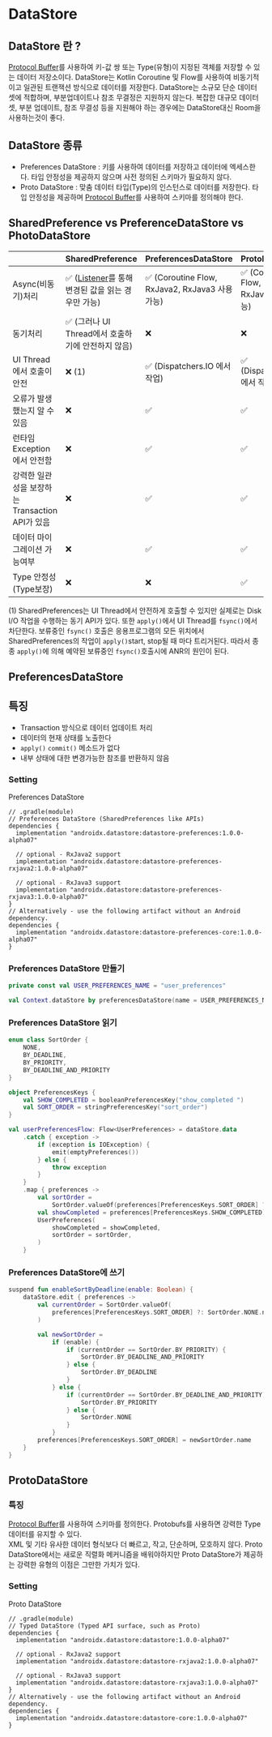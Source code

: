 # DataStore

## DataStore 란 ?
[Protocol Buffer](https://developers.google.com/protocol-buffers)를 사용하여 키-값 쌍 또는 Type(유형)이 지정된 객체를 저장할 수 있는 데이터 저장소이다.
DataStore는 Kotlin Coroutine 및 Flow를 사용하여 비동기적이고 일관된 트랜잭션 방식으로 데이터를 저장한다.
DataStore는 소규모 단순 데이터 셋에 적합하며, 부분업데이트나 참조 무결정은 지원하지 않는다.
복잡한 대규모 데이터 셋, 부분 업데이트, 참조 무결성 등을 지원해야 하는 경우에는 DataStore대신 Room을 사용하는것이 좋다.

## DataStore 종류
- Preferences DataStore : 키를 사용하여 데이터를 저장하고 데이터에 엑세스한다. 타입 안정성을 제공하지 않으며 사전 정의된 스키마가 필요하지 않다.
- Proto DataStore : 맞춤 데이터 타입(Type)의 인스턴스로 데이터를 저장한다. 타입 안정성을 제공하며 [Protocol Buffer](https://developers.google.com/protocol-buffers)를 사용하여 스키마를 정의해야 한다.


## SharedPreference vs PreferenceDataStore vs PhotoDataStore
||SharedPreference|PreferencesDataStore|ProtoDataStore|
|-------------|----------------|----------------|----------------|
|Async(비동기)처리| ✅ ([Listener](https://developer.android.com/reference/android/content/SharedPreferences.OnSharedPreferenceChangeListener)를 통해 변경된 값을 읽는 경우만 가능) | ✅ (Coroutine Flow, RxJava2, RxJava3 사용가능)| ✅ (Coroutine Flow, RxJava2, RxJava3 사용가능)|
|동기처리| ✅ (그러나 UI Thread에서 호출하기에 안전하지 않음) | ❌ | ❌ |
|UI Thread에서 호출이 안전|❌ (1)|✅ (Dispatchers.IO 에서 작업)|✅ (Dispatchers.IO 에서 작업)|
|오류가 발생했는지 알 수 있음|❌|✅|✅|
|런타임 Exception에서 안전함|❌|✅|✅|
|강력한 일관성을 보장하는 Transaction API가 있음|❌|✅|✅|
|데이터 마이그레이션 가능여부|❌|✅|✅|
|Type 안정성(Type보장)|❌|❌|✅|
(1) SharedPreferences는 UI Thread에서 안전하게 호출할 수 있지만 실제로는 Disk I/O 작업을 수행하는 동기 API가 있다.
또한  `apply()`에서 UI Thread를 `fsync()`에서 차단한다.
보류중인 `fsync()` 호출은 응용프로그램의 모든 위치에서 SharedPreferences의 작업이 `apply()`start, stop될 때 마다 트리거된다. 따라서 종종 `apply()`에 의해 예약된 보류중인 `fsync()`호출시에 ANR의 원인이 된다.


## PreferencesDataStore

## 특징
- Transaction 방식으로 데이터 업데이트 처리
- 데이터의 현재 상태를 노출한다
- `apply()` `commit()` 메소드가 없다
- 내부 상태에 대한 변경가능한 참조를 반환하지 않음

### Setting
Preferences DataStore
```
// .gradle(module)
// Preferences DataStore (SharedPreferences like APIs)
dependencies {
  implementation "androidx.datastore:datastore-preferences:1.0.0-alpha07"

  // optional - RxJava2 support
  implementation "androidx.datastore:datastore-preferences-rxjava2:1.0.0-alpha07"

  // optional - RxJava3 support
  implementation "androidx.datastore:datastore-preferences-rxjava3:1.0.0-alpha07"
}
// Alternatively - use the following artifact without an Android dependency.
dependencies {
  implementation "androidx.datastore:datastore-preferences-core:1.0.0-alpha07"
}
```

### Preferences DataStore 만들기
```kotlin
private const val USER_PREFERENCES_NAME = "user_preferences"

val Context.dataStore by preferencesDataStore(name = USER_PREFERENCES_NAME)
```

### Preferences DataStore 읽기
```kotlin
enum class SortOrder {
    NONE,
    BY_DEADLINE,
    BY_PRIORITY,
    BY_DEADLINE_AND_PRIORITY
}

object PreferencesKeys {
    val SHOW_COMPLETED = booleanPreferencesKey("show_completed ")
    val SORT_ORDER = stringPreferencesKey("sort_order")
}
```
```kotlin
val userPreferencesFlow: Flow<UserPreferences> = dataStore.data
    .catch { exception ->
        if (exception is IOException) {
            emit(emptyPreferences())
        } else {
            throw exception
        }
    }
    .map { preferences ->
        val sortOrder = 
            SortOrder.valueOf(preferences[PreferencesKeys.SORT_ORDER] ?: SortOrder.NONE.name)
        val showCompleted = preferences[PreferencesKeys.SHOW_COMPLETED] ?: false
        UserPreferences(
            showCompleted = showCompleted,
            sortOrder = sortOrder,
        )
    }
```

### Preferences DataStore에 쓰기
```kotlin
suspend fun enableSortByDeadline(enable: Boolean) {
    dataStore.edit { preferences ->
        val currentOrder = SortOrder.valueOf(
            preferences[PreferencesKeys.SORT_ORDER] ?: SortOrder.NONE.name
        )

        val newSortOrder =
            if (enable) {
                if (currentOrder == SortOrder.BY_PRIORITY) {
                    SortOrder.BY_DEADLINE_AND_PRIORITY
                } else {
                    SortOrder.BY_DEADLINE
                }
            } else {
                if (currentOrder == SortOrder.BY_DEADLINE_AND_PRIORITY) {
                    SortOrder.BY_PRIORITY
                } else {
                    SortOrder.NONE
                }
            }
        preferences[PreferencesKeys.SORT_ORDER] = newSortOrder.name
    }
}
```

## ProtoDataStore

### 특징
[Protocol Buffer](https://developers.google.com/protocol-buffers)를 사용하여 스키마를 정의한다.
Protobufs를 사용하면 강력한 Type 데이터를 유지할 수 있다.  
XML 및 기타 유사한 데이터 형식보다 더 빠르고, 작고, 단순하며, 모호하지 않다. 
Proto DataStore에서는 새로운 직렬화 메커니즘을 배워야하지만 Proto DataStore가 제공하는 강력한 유형의 이점은 그만한 가치가 있다.

### Setting
Proto DataStore
```
// .gradle(module)
// Typed DataStore (Typed API surface, such as Proto)
dependencies {
  implementation "androidx.datastore:datastore:1.0.0-alpha07"

  // optional - RxJava2 support
  implementation "androidx.datastore:datastore-rxjava2:1.0.0-alpha07"

  // optional - RxJava3 support
  implementation "androidx.datastore:datastore-rxjava3:1.0.0-alpha07"
}
// Alternatively - use the following artifact without an Android dependency.
dependencies {
  implementation "androidx.datastore:datastore-core:1.0.0-alpha07"
}
```


